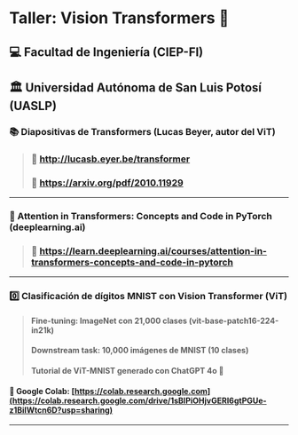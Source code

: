 # Taller: Vision Transformers 🤖
## 💻 Facultad de Ingeniería (CIEP-FI)
## 🏛️ Universidad Autónoma de San Luis Potosí (UASLP)

### 📚 Diapositivas de Transformers (Lucas Beyer, autor del ViT)
>### 🔗 http://lucasb.eyer.be/transformer
>### 📓 https://arxiv.org/pdf/2010.11929

---

### 🍿 Attention in Transformers: Concepts and Code in PyTorch (deeplearning.ai)
>### 🔗 https://learn.deeplearning.ai/courses/attention-in-transformers-concepts-and-code-in-pytorch

---

### 0️⃣ Clasificación de dígitos MNIST con Vision Transformer (ViT) 
>#### Fine-tuning: ImageNet con 21,000 clases (vit-base-patch16-224-in21k)
>#### Downstream task: 10,000 imágenes de MNIST (10 clases)
>#### Tutorial de ViT-MNIST generado con ChatGPT 4o 🤖

#### 📔 Google Colab: [https://colab.research.google.com](https://colab.research.google.com/drive/1sBlPiOHjvGERI6gtPGUe-z1BilWtcn6D?usp=sharing)

---
